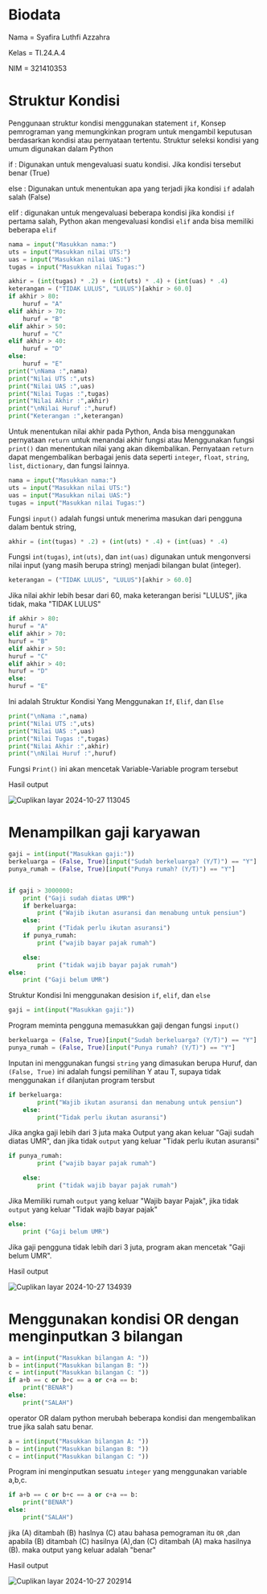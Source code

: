# Biodata

Nama = Syafira Luthfi Azzahra

Kelas = TI.24.A.4

NIM = 321410353

# Struktur Kondisi
Penggunaan struktur kondisi menggunakan statement ```if```, Konsep pemrograman yang memungkinkan program untuk mengambil keputusan berdasarkan kondisi atau pernyataan tertentu. Struktur seleksi kondisi yang umum digunakan dalam Python

if : Digunakan untuk mengevaluasi suatu kondisi. Jika kondisi tersebut benar (True)

else : Digunakan untuk menentukan apa yang terjadi jika kondisi ```if``` adalah salah (False)

elif : digunakan untuk mengevaluasi beberapa kondisi jika kondisi ```if``` pertama salah, Python akan mengevaluasi kondisi ```elif``` anda bisa memiliki beberapa ```elif```

```python
nama = input("Masukkan nama:")
uts = input("Masukkan nilai UTS:")
uas = input("Masukkan nilai UAS:")
tugas = input("Masukkan nilai Tugas:")

akhir = (int(tugas) * .2) + (int(uts) * .4) + (int(uas) * .4)
keterangan = ("TIDAK LULUS", "LULUS")[akhir > 60.0]
if akhir > 80:
    huruf = "A"
elif akhir > 70:
    huruf = "B"
elif akhir > 50:
    huruf = "C"
elif akhir > 40:
    huruf = "D"
else:
    huruf = "E"
print("\nNama :",nama)
print("Nilai UTS :",uts)
print("Nilai UAS :",uas)
print("Nilai Tugas :",tugas)
print("Nilai Akhir :",akhir)
print("\nNilai Huruf :",huruf)
print("Keterangan :",keterangan)
```

Untuk menentukan nilai akhir pada Python, Anda bisa menggunakan pernyataan ```return``` untuk menandai akhir fungsi atau Menggunakan fungsi ```print()``` dan menentukan nilai yang akan dikembalikan. Pernyataan ```return``` dapat mengembalikan berbagai jenis data seperti ```integer```, ```float```, ```string```, ```list```, ```dictionary```, dan fungsi lainnya.

```python
nama = input("Masukkan nama:")
uts = input("Masukkan nilai UTS:")
uas = input("Masukkan nilai UAS:")
tugas = input("Masukkan nilai Tugas:")
```
Fungsi ```input()``` adalah fungsi untuk menerima masukan dari pengguna dalam bentuk string,

```python
akhir = (int(tugas) * .2) + (int(uts) * .4) + (int(uas) * .4)
```

Fungsi ```int(tugas)```, ```int(uts)```, dan ```int(uas)``` digunakan untuk mengonversi nilai input (yang masih berupa string) menjadi bilangan bulat (integer).

```python
keterangan = ("TIDAK LULUS", "LULUS")[akhir > 60.0]
```
Jika nilai akhir lebih besar dari 60, maka keterangan berisi "LULUS", jika tidak, maka "TIDAK LULUS"

```python
if akhir > 80:
huruf = "A"
elif akhir > 70:
huruf = "B"
elif akhir > 50:
huruf = "C"
elif akhir > 40:
huruf = "D"
else:
huruf = "E"
```
Ini adalah Struktur Kondisi Yang Menggunakan ```If```, ```Elif```, dan ```Else```

```python
print("\nNama :",nama)
print("Nilai UTS :",uts)
print("Nilai UAS :",uas)
print("Nilai Tugas :",tugas)
print("Nilai Akhir :",akhir)
print("\nNilai Huruf :",huruf)
```

Fungsi ```Print()``` ini akan mencetak Variable-Variable program tersebut

Hasil output

![Cuplikan layar 2024-10-27 113045](https://github.com/user-attachments/assets/8b4c7595-7990-47cf-bb9b-8c6de64e12de)

# Menampilkan gaji karyawan

```python
gaji = int(input("Masukkan gaji:"))
berkeluarga = (False, True)[input("Sudah berkeluarga? (Y/T)") == "Y"]
punya_rumah = (False, True)[input("Punya rumah? (Y/T)") == "Y"]


if gaji > 3000000:
    print ("Gaji sudah diatas UMR")
    if berkeluarga:
        print ("Wajib ikutan asuransi dan menabung untuk pensiun")
    else:
        print ("Tidak perlu ikutan asuransi")
    if punya_rumah:
        print ("wajib bayar pajak rumah")

    else:
        print ("tidak wajib bayar pajak rumah")
else:
    print ("Gaji belum UMR")
```

Struktur Kondisi Ini menggunakan desision ```if```, ```elif```, dan ```else```

```python
gaji = int(input("Masukkan gaji:"))
```

Program meminta pengguna memasukkan gaji dengan fungsi ```input()```

```python
berkeluarga = (False, True)[input("Sudah berkeluarga? (Y/T)") == "Y"]
punya_rumah = (False, True)[input("Punya rumah? (Y/T)") == "Y"]
```

Inputan ini menggunakan fungsi ```string``` yang dimasukan berupa Huruf, dan ```(False, True)``` ini adalah fungsi pemilihan Y atau T, supaya tidak menggunakan ```if``` dilanjutan program tersbut

```python
if berkeluarga:
        print("Wajib ikutan asuransi dan menabung untuk pensiun")
    else:
        print("Tidak perlu ikutan asuransi")
```

Jika angka gaji lebih dari 3 juta maka Output yang akan keluar "Gaji sudah diatas UMR", dan jika tidak ```output``` yang keluar "Tidak perlu ikutan asuransi"

```python
if punya_rumah:
        print ("wajib bayar pajak rumah")

    else:
        print ("tidak wajib bayar pajak rumah")
```

Jika Memiliki rumah ```output``` yang keluar "Wajib bayar Pajak", jika tidak ```output``` yang keluar "Tidak wajib bayar pajak"

```python
else:
    print ("Gaji belum UMR")
```

Jika gaji pengguna tidak lebih dari 3 juta, program akan mencetak "Gaji belum UMR".

Hasil output

![Cuplikan layar 2024-10-27 134939](https://github.com/user-attachments/assets/af1612ef-fb07-4292-8978-4a71d6bd8861)

# Menggunakan kondisi OR dengan menginputkan 3 bilangan

```python
a = int(input("Masukkan bilangan A: "))
b = int(input("Masukkan bilangan B: "))
c = int(input("Masukkan bilangan C: "))
if a+b == c or b+c == a or c+a == b:
    print("BENAR")
else:
    print("SALAH")
```

operator OR dalam python merubah beberapa kondisi dan mengembalikan true jika salah satu benar.

```python
a = int(input("Masukkan bilangan A: "))
b = int(input("Masukkan bilangan B: "))
c = int(input("Masukkan bilangan C: "))
```

Program ini menginputkan sesuatu ```integer``` yang menggunakan variable a,b,c.

```python
if a+b == c or b+c == a or c+a == b:
    print("BENAR")
else:
    print("SALAH")
```

jika (A) ditambah (B) haslnya (C) atau bahasa pemograman itu ```OR``` ,dan apabila (B) ditambah (C) hasilnya (A),dan (C) ditambah (A) maka hasilnya (B). maka output yang keluar adalah "benar"

Hasil output

![Cuplikan layar 2024-10-27 202914](https://github.com/user-attachments/assets/64941294-426d-4999-b16e-e254cf873a00)
